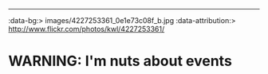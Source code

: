 ---

:data-bg:> images/4227253361_0e1e73c08f_b.jpg
:data-attribution:> http://www.flickr.com/photos/kwl/4227253361/

# WARNING: I'm nuts about events